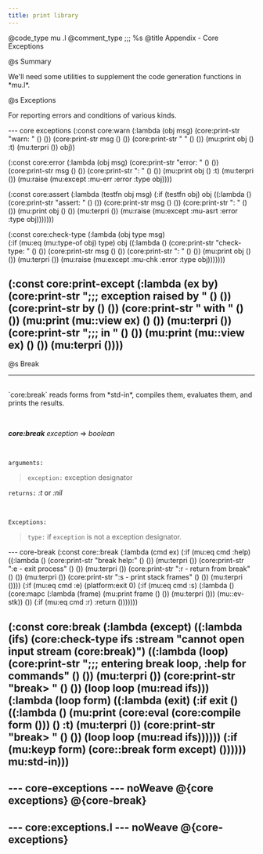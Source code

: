 ```yaml
---
title: print library
---
```


@code_type mu .l
@comment_type ;;; %s
@title Appendix - Core Exceptions

@s Summary
<p></p>
We'll need some utilities to supplement the code generation functions in *mu.l*.

@s Exceptions
<p></p>
For reporting errors and conditions of various kinds.

--- core exceptions
(:const core:warn
   (:lambda (obj msg)
     (core:print-str "warn: " () ())
     (core:print-str msg () ())
     (core:print-str " " () ())
     (mu:print obj () :t)
     (mu:terpri ())
     obj))
  
(:const core:error
   (:lambda (obj msg)
     (core:print-str "error: " () ())
     (core:print-str msg () ())
     (core:print-str ": " () ())
     (mu:print obj () :t)
     (mu:terpri ())
     (mu:raise (mu:except :mu-err :error :type obj))))

(:const core:assert
   (:lambda (testfn obj msg)
      (:if (testfn obj)
         obj
         ((:lambda ()
             (core:print-str "assert: " () ())
             (core:print-str msg () ())
             (core:print-str ": " () ())
             (mu:print obj () ())
             (mu:terpri ())
         (mu:raise (mu:except :mu-asrt :error :type obj)))))))

(:const core:check-type
   (:lambda (obj type msg)     
     (:if (mu:eq (mu:type-of obj) type)
       obj
       ((:lambda ()
          (core:print-str "check-type: " () ())
          (core:print-str msg () ())
          (core:print-str ": " () ())
          (mu:print obj () ())
          (mu:terpri ())
          (mu:raise (mu:except :mu-chk :error :type obj)))))))

(:const core:print-except
   (:lambda (ex by)
      (core:print-str ";;; exception raised by " () ())
      (core:print-str by () ())
      (core:print-str " with " () ())
      (mu:print (mu::view ex) () ())
      (mu:terpri ())
      (core:print-str ";;;     in " () ())
      (mu:print (mu::view ex) () ())
      (mu:terpri ())))
---

@s Break
<hr>
<br/>
`core:break` reads forms from *std-in*, compiles them, evaluates them, and prints the results.

<p></p>
<br/>

***core:break*** *exception* => *boolean*

<p></p>
<br/>

`arguments:`
>
> `exception:` exception designator
>

`returns:` *:t* or *:nil*

<p></p>
<br/>

`Exceptions:`
>
> `type:` if `exception` is not a exception designator.
>

--- core-break
(:const core::break
   (:lambda (cmd ex)
      (:if (mu:eq cmd :help)
         ((:lambda ()
             (core:print-str "break help:" () ()) (mu:terpri ())
             (core:print-str ":e - exit process" () ()) (mu:terpri ())
             (core:print-str ":r - return from break" () ()) (mu:terpri ())
             (core:print-str ":s - print stack frames" () ())
             (mu:terpri ())))
         (:if (mu:eq cmd :e)
            (platform:exit 0)
            (:if (mu:eq cmd :s)
                 (:lambda ()
                    (core:mapc
                      (:lambda (frame)
                         (mu:print frame () ())
                         (mu:terpri ()))
                      (mu::ev-stk))
                   ())
                 (:if (mu:eq cmd :r)
                      :return
                      ()))))))

(:const core:break
   (:lambda (except)
      ((:lambda (ifs)
          (core:check-type ifs :stream "cannot open input stream (core:break)")
          ((:lambda (loop)
              (core:print-str ";;; entering break loop, :help for commands" () ()) (mu:terpri ())
              (core:print-str "break> " () ())
              (loop loop (mu:read ifs)))
           (:lambda (loop form)
              ((:lambda (exit)
                  (:if exit
                     ()
                     ((:lambda ()
                         (mu:print (core:eval (core:compile form ())) () :t)
                         (mu:terpri ())
                         (core:print-str "break> " () ())
                         (loop loop (mu:read ifs))))))
                 (:if (mu:keyp form)
                    (core::break form except)
                    ())))))
       mu:std-in)))
---

--- core-exceptions --- noWeave
@{core exceptions}
@{core-break}
---

--- core:exceptions.l --- noWeave
@{core-exceptions}
---
